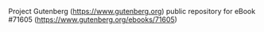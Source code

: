Project Gutenberg (https://www.gutenberg.org) public repository
for eBook #71605 (https://www.gutenberg.org/ebooks/71605)
